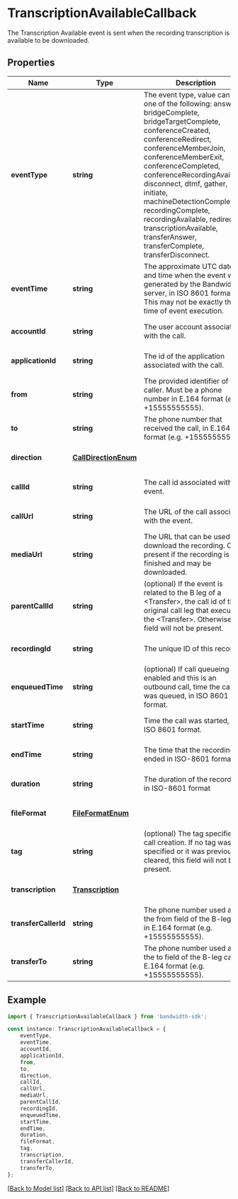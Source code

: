 # TranscriptionAvailableCallback

The Transcription Available event is sent when the recording transcription is available to be downloaded.

## Properties

Name | Type | Description | Notes
------------ | ------------- | ------------- | -------------
**eventType** | **string** | The event type, value can be one of the following: answer, bridgeComplete, bridgeTargetComplete, conferenceCreated, conferenceRedirect, conferenceMemberJoin, conferenceMemberExit, conferenceCompleted, conferenceRecordingAvailable, disconnect, dtmf, gather, initiate, machineDetectionComplete, recordingComplete, recordingAvailable, redirect, transcriptionAvailable, transferAnswer, transferComplete, transferDisconnect. | [optional] [default to undefined]
**eventTime** | **string** | The approximate UTC date and time when the event was generated by the Bandwidth server, in ISO 8601 format. This may not be exactly the time of event execution. | [optional] [default to undefined]
**accountId** | **string** | The user account associated with the call. | [optional] [default to undefined]
**applicationId** | **string** | The id of the application associated with the call. | [optional] [default to undefined]
**from** | **string** | The provided identifier of the caller. Must be a phone number in E.164 format (e.g. +15555555555). | [optional] [default to undefined]
**to** | **string** | The phone number that received the call, in E.164 format (e.g. +15555555555). | [optional] [default to undefined]
**direction** | [**CallDirectionEnum**](CallDirectionEnum.md) |  | [optional] [default to undefined]
**callId** | **string** | The call id associated with the event. | [optional] [default to undefined]
**callUrl** | **string** | The URL of the call associated with the event. | [optional] [default to undefined]
**mediaUrl** | **string** | The URL that can be used to download the recording. Only present if the recording is finished and may be downloaded. | [optional] [default to undefined]
**parentCallId** | **string** | (optional) If the event is related to the B leg of a &lt;Transfer&gt;, the call id of the original call leg that executed the &lt;Transfer&gt;. Otherwise, this field will not be present. | [optional] [default to undefined]
**recordingId** | **string** | The unique ID of this recording | [optional] [default to undefined]
**enqueuedTime** | **string** | (optional) If call queueing is enabled and this is an outbound call, time the call was queued, in ISO 8601 format. | [optional] [default to undefined]
**startTime** | **string** | Time the call was started, in ISO 8601 format. | [optional] [default to undefined]
**endTime** | **string** | The time that the recording ended in ISO-8601 format | [optional] [default to undefined]
**duration** | **string** | The duration of the recording in ISO-8601 format | [optional] [default to undefined]
**fileFormat** | [**FileFormatEnum**](FileFormatEnum.md) |  | [optional] [default to undefined]
**tag** | **string** | (optional) The tag specified on call creation. If no tag was specified or it was previously cleared, this field will not be present. | [optional] [default to undefined]
**transcription** | [**Transcription**](Transcription.md) |  | [optional] [default to undefined]
**transferCallerId** | **string** | The phone number used as the from field of the B-leg call, in E.164 format (e.g. +15555555555). | [optional] [default to undefined]
**transferTo** | **string** | The phone number used as the to field of the B-leg call, in E.164 format (e.g. +15555555555). | [optional] [default to undefined]

## Example

```typescript
import { TranscriptionAvailableCallback } from 'bandwidth-sdk';

const instance: TranscriptionAvailableCallback = {
    eventType,
    eventTime,
    accountId,
    applicationId,
    from,
    to,
    direction,
    callId,
    callUrl,
    mediaUrl,
    parentCallId,
    recordingId,
    enqueuedTime,
    startTime,
    endTime,
    duration,
    fileFormat,
    tag,
    transcription,
    transferCallerId,
    transferTo,
};
```

[[Back to Model list]](../README.md#documentation-for-models) [[Back to API list]](../README.md#documentation-for-api-endpoints) [[Back to README]](../README.md)
